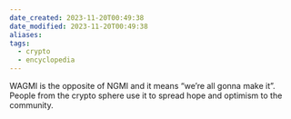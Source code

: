 ```yaml
---
date_created: 2023-11-20T00:49:38
date_modified: 2023-11-20T00:49:38
aliases: 
tags:
  - crypto
  - encyclopedia
---
```

WAGMI is the opposite of NGMI and it means “we’re all gonna make it”. People from the crypto sphere use it to spread hope and optimism to the community.